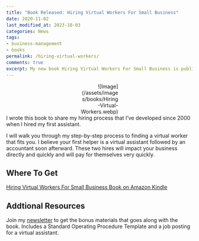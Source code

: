 ```yaml
---
title: "Book Released: Hiring Virtual Workers For Small Business"
date: 2020-11-02
last_modified_at: 2023-10-03
categories: News
tags: 
- business-management
- books
permalink: /hiring-virtual-workers/
comments: true
excerpt: My new book Hiring Virtual Workers For Small Business is published
---
```

<div style="width:20%; margin:0 auto;" align="right" markdown="1">
![Image](/assets/images/books/Hiring-Virtual-Workers.webp)
</div>
I wrote this book to share my hiring process that I’ve developed since 2000 when I hired my first assistant. 

I will walk you through my step-by-step process to finding a virtual worker that fits you. I believe your first helper is a virtual assistant followed by an accountant soon afterward. These two hires will impact your business directly and quickly and will pay for themselves very quickly.

## Where To Get

[Hiring Virtual Workers For Small Business Book on Amazon Kindle](https://amzn.to/2FvAxx9)

## Addtional Resources
Join my [newsletter](newsletter/) to get the bonus materials that goes along with the book. Includes a Standard Operating Procedure Template and a job posting for a virtual assistant.